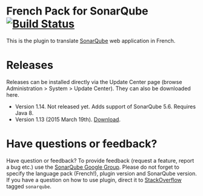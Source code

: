 French Pack for SonarQube [![Build Status](https://travis-ci.org/SonarQubeCommunity/sonar-l10n-fr.svg?branch=master)](https://travis-ci.org/SonarQubeCommunity/sonar-l10n-fr) 
==========
This is the plugin to translate [SonarQube](http://www.sonarqube.org/) web application in French.

# Releases
Releases can be installed directly via the Update Center page (browse Administration > System > Update Center). They can also be downloaded here.

* Version 1.14. Not released yet. Adds support of SonarQube 5.6. Requires Java 8.
* Version 1.13 (2015 March 19th). [Download](http://search.maven.org/remotecontent?filepath=org/codehaus/sonar-plugins/l10n/sonar-l10n-fr-plugin/1.13/sonar-l10n-fr-plugin-1.13.jar).

# Have questions or feedback?
Have question or feedback?
To provide feedback (request a feature, report a bug etc.) use the [SonarQube Google Group](https://groups.google.com/forum/#!forum/sonarqube). Please do not forget to specify the language pack (French!), plugin version and SonarQube version.
If you have a question on how to use plugin, direct it to [StackOverflow](http://stackoverflow.com/questions/tagged/sonarqube) tagged `sonarqube`.
